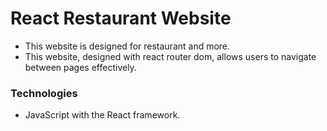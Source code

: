 # React Restaurant Website

- This website is designed for restaurant and more.
- This website, designed with react router dom, allows users to navigate between pages effectively.

### Technologies

- JavaScript with the React framework.
